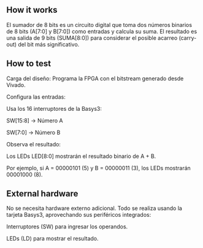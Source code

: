 
## How it works
El sumador de 8 bits es un circuito digital que toma dos números binarios de 8 bits (A[7:0] y B[7:0]) como entradas y calcula su suma. El resultado es una salida de 9 bits (SUMA[8:0]) para considerar el posible acarreo (carry-out) del bit más significativo.

## How to test
Carga del diseño: Programa la FPGA con el bitstream generado desde Vivado.

Configura las entradas:

Usa los 16 interruptores de la Basys3:

SW[15:8] → Número A

SW[7:0] → Número B

Observa el resultado:

Los LEDs LED[8:0] mostrarán el resultado binario de A + B.

Por ejemplo, si A = 00000101 (5) y B = 00000011 (3), los LEDs mostrarán 00001000 (8).


## External hardware

No se necesita hardware externo adicional. Todo se realiza usando la tarjeta Basys3, aprovechando sus periféricos integrados:

Interruptores (SW) para ingresar los operandos.

LEDs (LD) para mostrar el resultado.
